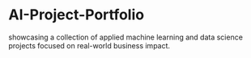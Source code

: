 # AI-Project-Portfolio
showcasing a collection of applied machine learning and data science projects focused on real-world business impact.
